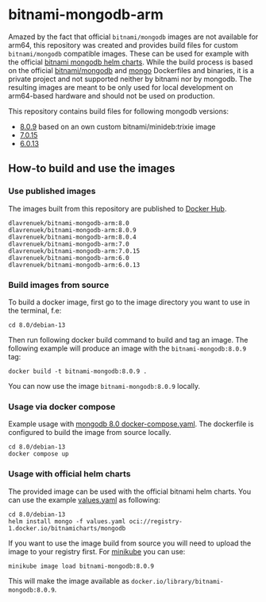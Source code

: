 # bitnami-mongodb-arm

Amazed by the fact that official `bitnami/mongodb` images are not available for arm64, this repository was created and
provides build files for custom `bitnami/mongodb` compatible images. These can be used for example with the official
[bitnami mongodb helm charts](https://github.com/bitnami/charts/tree/main/bitnami/mongodb). While the build process is
based on the official [bitnami/mongodb](https://github.com/bitnami/containers/tree/main/bitnami/mongodb/) and
[mongo](https://github.com/docker-library/mongo/) Dockerfiles and binaries, it is a private project and not supported
neither by bitnami nor by mongodb. The resulting images are meant to be only used for local development on arm64-based
hardware and should not be used on production.

This repository contains build files for following mongodb versions:
- [8.0.9](8.0) based on an own custom bitnami/minideb:trixie image
- [7.0.15](7.0)
- [6.0.13](6.0)

## How-to build and use the images

### Use published images

The images built from this repository are published to [Docker Hub](https://hub.docker.com/r/dlavrenuek/bitnami-mongodb-arm).

```
dlavrenuek/bitnami-mongodb-arm:8.0
dlavrenuek/bitnami-mongodb-arm:8.0.9
dlavrenuek/bitnami-mongodb-arm:8.0.4
dlavrenuek/bitnami-mongodb-arm:7.0
dlavrenuek/bitnami-mongodb-arm:7.0.15
dlavrenuek/bitnami-mongodb-arm:6.0
dlavrenuek/bitnami-mongodb-arm:6.0.13
```

### Build images from source

To build a docker image, first  go to the image directory you want to use in the terminal, f.e:

```shell
cd 8.0/debian-13
```

Then run following docker build command to build and tag an image. The following example will produce an image with the
`bitnami-mongodb:8.0.9` tag:

```shell
docker build -t bitnami-mongodb:8.0.9 .
```

You can now use the image `bitnami-mongodb:8.0.9` locally.

### Usage via docker compose

Example usage with [mongodb 8.0 docker-compose.yaml](8.0/debian-13/docker-compose.yml). The dockerfile is configured
to build the image from source locally.

```shell
cd 8.0/debian-13
docker compose up
```

### Usage with official helm charts

The provided image can be used with the official bitnami helm charts. You can use the example [values.yaml](6.0/debian-12/values.yaml)
as following:

```shell
cd 8.0/debian-13
helm install mongo -f values.yaml oci://registry-1.docker.io/bitnamicharts/mongodb
```

If you want to use the image build from source you will need to upload the image to your registry first. For [minikube](https://minikube.sigs.k8s.io/docs/)
you can use:

```shell
minikube image load bitnami-mongodb:8.0.9
```

This will make the image available as `docker.io/library/bitnami-mongodb:8.0.9`.
